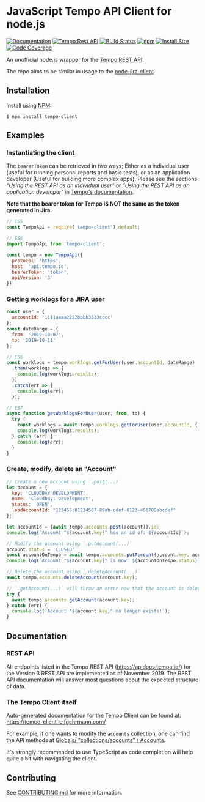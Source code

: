 # JavaScript Tempo API Client for node.js

[![Documentation](https://img.shields.io/badge/Documentation--green.svg)](https://tempo-client.leifgehrmann.com/)
[![Tempo Rest API](https://img.shields.io/badge/Tempo%20Rest%20API--green.svg)](https://apidocs.tempo.io/)
[![Build Status](https://github.com/leifgehrmann/node-tempo-client/workflows/Tests/badge.svg?branch=master)](https://github.com/leifgehrmann/node-tempo-client/actions)
[![npm](https://img.shields.io/npm/v/tempo-client.svg)](https://www.npmjs.com/tempo-client)
[![Install Size](https://packagephobia.now.sh/badge?p=tempo-client)](https://packagephobia.now.sh/result?p=tempo-client)
[![Code Coverage](https://codecov.io/gh/leifgehrmann/node-tempo-client/branch/master/graph/badge.svg)](https://codecov.io/gh/leifgehrmann/node-tempo-client)

An unofficial node.js wrapper for the [Tempo REST API](https://apidocs.tempo.io/).

The repo aims to be similar in usage to the [node-jira-client](https://github.com/jira-node/node-jira-client).

## Installation

Install using [NPM](https://npmjs.org):

```shell
$ npm install tempo-client
```

## Examples

### Instantiating the client

The `bearerToken` can be retrieved in two ways; Either as a individual user (useful for running personal reports and
basic tests), or as an application developer (Useful for building more complex apps).
Please see the sections _"Using the REST API as an individual user"_ or 
_"Using the REST API as an application developer"_ in [Tempo's documentation](https://apidocs.tempo.io).

**Note that the bearer token for Tempo IS NOT the same as the token generated in Jira.**

```javascript
// ES5
const TempoApi = require('tempo-client').default;

// ES6
import TempoApi from 'tempo-client';

const tempo = new TempoApi({
  protocol: 'https',
  host: 'api.tempo.io',
  bearerToken: 'token',
  apiVersion: '3'
})
```

### Getting worklogs for a JIRA user

```javascript
const user = {
  accountId: '1111aaaa2222bbbb3333cccc'
};
const dateRange = {
  from: '2019-10-07',
  to: '2019-10-11'
};

// ES6
const worklogs = tempo.worklogs.getForUser(user.accountId, dateRange)
  .then(worklogs => {
    console.log(worklogs.results);
  })
  .catch(err => {
    console.log(err);
  });

// ES7
async function getWorklogsForUser(user, from, to) {
  try {
    const worklogs = await tempo.worklogs.getForUser(user.accountId, { from, to });
    console.log(worklogs.results);
  } catch (err) {
    console.log(err);
  }
}
```

### Create, modify, delete an "Account"

```js
// Create a new account using `.post(...)`
let account = {
  key: 'CLOUDBAY_DEVELOPMENT',
  name: 'Cloudbay: Development',
  status: 'OPEN',
  leadAccountId: "123456:01234567-89ab-cdef-0123-456789abcdef"
};

let accountId = (await tempo.accounts.post(account)).id;
console.log(`Account "${account.key}" has an id of: ${accountId}`);

// Modify the account using `.putAccount(...)`
account.status = 'CLOSED'
const accountOnTempo = await tempo.accounts.putAccount(account.key, account);
console.log(`Account "${account.key}" is now: ${accountOnTempo.status}`);

// Delete the account using `.deleteAccount(...)`
await tempo.accounts.deleteAccount(account.key);

// `.getAccount(...)` will throw an error now that the account is deleted
try {
  await tempo.accounts.getAccount(account.key);
} catch (err) {
  console.log(`Account "${account.key}" no longer exists!`);
}
```

## Documentation

### REST API

All endpoints listed in the Tempo REST API (https://apidocs.tempo.io/)
for the Version 3 REST API are implemented as of November 2019. The REST API documentation will answer most questions about the expected structure of data.

### The Tempo Client itself

Auto-generated documentation for the Tempo Client can be found at:
https://tempo-client.leifgehrmann.com/

For example, if one wants to modify the `accounts` collection, one can find the
API methods at
[Globals/ "collections/accounts" / Accounts](https://tempo-client.leifgehrmann.com/classes/_collections_accounts_.accounts.html).

It's strongly recommended to use TypeScript as code completion will help quite
a bit with navigating the client.

## Contributing

See [CONTRIBUTING.md](CONTRIBUTING.md) for more information.
